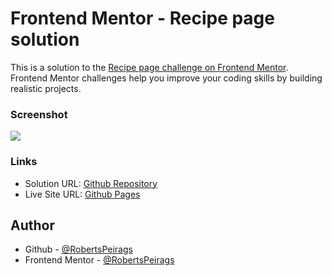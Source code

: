 # Frontend Mentor - Recipe page solution

This is a solution to the [Recipe page challenge on Frontend Mentor](https://www.frontendmentor.io/challenges/recipe-page-KiTsR8QQKm). Frontend Mentor challenges help you improve your coding skills by building realistic projects. 

### Screenshot

![](./screenshot.jpg)

### Links
- Solution URL: [Github Repository](https://github.com/RobertsPeirags/frontend-mentor-recipe-page/)
- Live Site URL: [Github Pages](https://robertspeirags.github.io/frontend-mentor-recipe-page/dist/index.html)

## Author
- Github - [@RobertsPeirags](https://github.com/RobertsPeirags)
- Frontend Mentor - [@RobertsPeirags](https://frontendmentor.io/profile/RobertsPeirags)